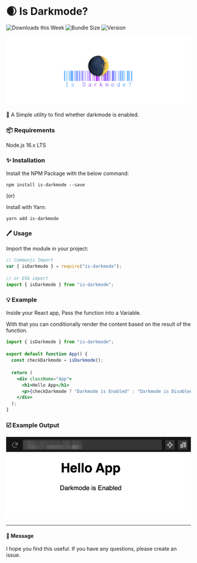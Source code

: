 # :waxing_crescent_moon: Is Darkmode?

![Downloads this Week](https://img.shields.io/npm/dw/is-darkmode)
![Bundle Size](https://img.shields.io/bundlephobia/min/is-darkmode)
![Version](https://img.shields.io/npm/v/is-darkmode)

![is-darkmode](./image/cover.png)

:unicorn: A Simple utility to find whether darkmode is enabled.

### :package: Requirements

Node.js 16.x LTS

### :sparkles: Installation

Install the NPM Package with the below command:

```
npm install is-darkmode --save
```

(or)

Install with Yarn:

```
yarn add is-darkmode
```

### :pen: Usage

Import the module in your project:

```javascript
// Commonjs Import
var { isDarkmode } = require("is-darkmode");

// or ES6 import
import { isDarkmode } from "is-darkmode";
```

### :bulb: Example

Inside your React app, Pass the function into a Variable.

With that you can conditionally render the content based on the result of the function.

```jsx
import { isDarkmode } from "is-darkmode";

export default function App() {
  const checkDarkmode = isDarkmode();

  return (
    <div className="App">
      <h1>Hello App</h1>
      <p>{checkDarkmode ? "Darkmode is Enabled" : "Darkmode is Disabled"}</p>
    </div>
  );
}
```

### :ballot_box_with_check: Example Output

![Example Output](./image/preview.png)

---

#### :green_heart: Message

I hope you find this useful. If you have any questions, please create an issue.
